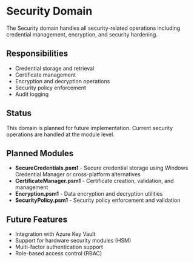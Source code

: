 # Security Domain

The Security domain handles all security-related operations including credential management, encryption, and security hardening.

## Responsibilities

- Credential storage and retrieval
- Certificate management
- Encryption and decryption operations
- Security policy enforcement
- Audit logging

## Status

This domain is planned for future implementation. Current security operations are handled at the module level.

## Planned Modules

- **SecureCredentials.psm1** - Secure credential storage using Windows Credential Manager or cross-platform alternatives
- **CertificateManager.psm1** - Certificate creation, validation, and management
- **Encryption.psm1** - Data encryption and decryption utilities
- **SecurityPolicy.psm1** - Security policy enforcement and validation

## Future Features

- Integration with Azure Key Vault
- Support for hardware security modules (HSM)
- Multi-factor authentication support
- Role-based access control (RBAC)